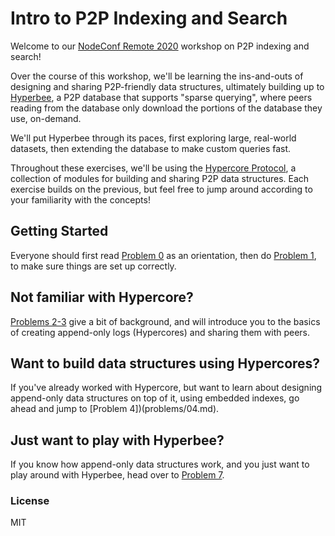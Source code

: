 # Intro to P2P Indexing and Search
Welcome to our [NodeConf Remote 2020](https://www.nodeconfremote.com/) workshop on P2P indexing and search! 

Over the course of this workshop, we'll be learning the ins-and-outs of designing and sharing P2P-friendly data structures, ultimately building up to [Hyperbee](https://github.com/mafintosh/hyperbee), a P2P database that supports "sparse querying", where peers reading from the database only download the portions of the database they use, on-demand. 

We'll put Hyperbee through its paces, first exploring large, real-world datasets, then extending the database to make custom queries fast.

Throughout these exercises, we'll be using the [Hypercore Protocol](https://hypercore-protocol.org), a collection of modules for building and sharing P2P data structures. Each exercise builds on the previous, but feel free to jump around according to your familiarity with the concepts!

## Getting Started
Everyone should first read [Problem 0](problems/00.md) as an orientation, then do [Problem 1](problems/01.md), to make sure things are set up correctly.

## Not familiar with Hypercore?
[Problems 2-3](problems/02.md) give a bit of background, and will introduce you to the basics of creating append-only logs (Hypercores) and sharing them with peers.

## Want to build data structures using Hypercores?
If you've already worked with Hypercore, but want to learn about designing append-only data structures on top of it, using embedded indexes, go ahead and jump to [Problem 4])(problems/04.md).

## Just want to play with Hyperbee?
If you know how append-only data structures work, and you just want to play around with Hyperbee, head over to [Problem 7](problem/07.md).

### License
MIT
